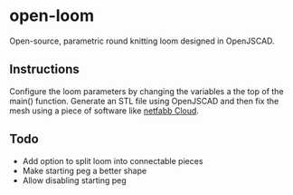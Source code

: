 # open-loom
Open-source, parametric round knitting loom designed in OpenJSCAD.

## Instructions
Configure the loom parameters by changing the variables a the top of the main() function. Generate an STL file using OpenJSCAD and then fix the mesh using a piece of software like [netfabb Cloud](http://www.netfabb.com/news.php?nid=16).

## Todo
* Add option to split loom into connectable pieces
* Make starting peg a better shape
* Allow disabling starting peg
